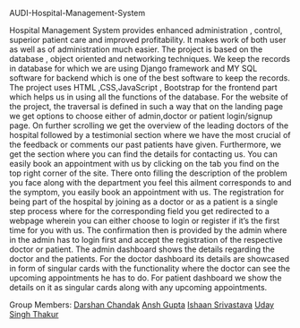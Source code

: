 AUDI-Hospital-Management-System


Hospital Management System provides enhanced administration , control, superior patient care and improved profitability. It makes work of both user as well as of administration much easier. The project is based on the database , object oriented and networking techniques. We keep the records in database for which we are using Django framework and MY SQL software for backend which is one of the best software to keep the records. The project uses HTML ,CSS,JavaScript , Bootstrap for the frontend part which helps us in using all the functions of the database.
For the website of the project, the traversal is defined in such a way that on the landing page we get options to choose either of admin,doctor or patient login/signup page. On further scrolling we get the overview of the leading doctors of the hospital followed by a testimonial section where we have the most crucial of the feedback or comments our past patients have given. Furthermore, we get the section where  you can find the details for contacting us.
You can easily book an appointment with us by clicking on the tab you find on the top right corner of the site. There onto filling the description of the problem you face along with the department you feel this ailment corresponds to and the symptom, you easily book an appointment with us.
The registration for being part of the hospital by joining as a doctor or as a patient is a single step process where for the corresponding field you get redirected to a webpage wherein you can either choose to login or register if it’s the first time for you with us.
The confirmation then is provided by the admin where in the admin has to login first and accept the registration of the respective doctor or patient. The admin dashboard shows the details regarding the doctor and the patients. For the doctor dashboard its details are showcased in form of singular cards with the functionality where the doctor can see the upcoming appointments he has to do. For patient dashboard we show the details on it as singular cards along with any upcoming appointments.


Group Members:
[Darshan Chandak](https://github.com/DarshanChandak)
[Ansh Gupta](https://github.com/anshgupta25)
[Ishaan Srivastava]()
[Uday Singh Thakur](https://github.com/udaysingh50)
